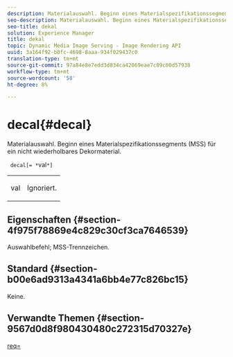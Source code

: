 ```yaml
---
description: Materialauswahl. Beginn eines Materialspezifikationssegments (MSS) für ein nicht wiederholbares Dekormaterial.
seo-description: Materialauswahl. Beginn eines Materialspezifikationssegments (MSS) für ein nicht wiederholbares Dekormaterial.
seo-title: dekal
solution: Experience Manager
title: dekal
topic: Dynamic Media Image Serving - Image Rendering API
uuid: 3a164f92-b0fc-4698-8aaa-934f029437c0
translation-type: tm+mt
source-git-commit: 97a84e8e7edd3d834ca42069eae7c09c00d57938
workflow-type: tm+mt
source-wordcount: '58'
ht-degree: 8%

---
```



# decal{#decal}

Materialauswahl. Beginn eines Materialspezifikationssegments (MSS) für ein nicht wiederholbares Dekormaterial.

` decal[= *`val`*]`

<table id="simpletable_35431F0E19B143528BD75C82CFBC5EE0"> 
 <tr class="strow"> 
  <td class="stentry"> <p> <span class="varname"> val  </span> </p> </td> 
  <td class="stentry"> <p>Ignoriert. </p> </td> 
 </tr> 
</table>

## Eigenschaften {#section-4f975f78869e4c829c30cf3ca7646539}

Auswahlbefehl; MSS-Trennzeichen.

## Standard {#section-b00e6ad9313a4341a6bb4e77c826bc15}

Keine.

## Verwandte Themen {#section-9567d0d8f980430480c272315d70327e}

[req=](../../../../../ir-api/http-protocol/image-rendering-api-ref/c-ir-http-protocol-ref/c-ir-http-protocol-command-reference/r-ir-req.md#reference-792b1a663fb64261bd2de2a209b847fb)
